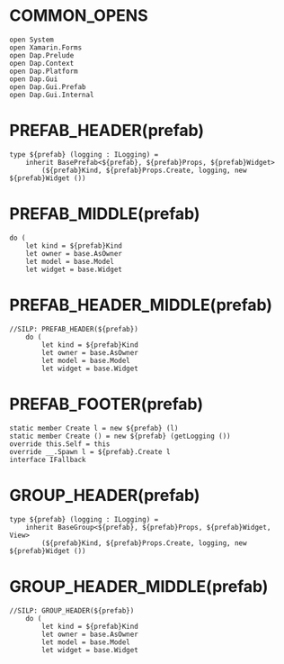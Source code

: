# COMMON_OPENS #
```F#
open System
open Xamarin.Forms
open Dap.Prelude
open Dap.Context
open Dap.Platform
open Dap.Gui
open Dap.Gui.Prefab
open Dap.Gui.Internal
```

# PREFAB_HEADER(prefab) #
```F#
type ${prefab} (logging : ILogging) =
    inherit BasePrefab<${prefab}, ${prefab}Props, ${prefab}Widget>
        (${prefab}Kind, ${prefab}Props.Create, logging, new ${prefab}Widget ())
```

# PREFAB_MIDDLE(prefab) #
```F#
do (
    let kind = ${prefab}Kind
    let owner = base.AsOwner
    let model = base.Model
    let widget = base.Widget
```

# PREFAB_HEADER_MIDDLE(prefab) #
```F#
//SILP: PREFAB_HEADER(${prefab})
    do (
        let kind = ${prefab}Kind
        let owner = base.AsOwner
        let model = base.Model
        let widget = base.Widget
```

# PREFAB_FOOTER(prefab) #
```F#
static member Create l = new ${prefab} (l)
static member Create () = new ${prefab} (getLogging ())
override this.Self = this
override __.Spawn l = ${prefab}.Create l
interface IFallback
```

# GROUP_HEADER(prefab) #
```F#
type ${prefab} (logging : ILogging) =
    inherit BaseGroup<${prefab}, ${prefab}Props, ${prefab}Widget, View>
        (${prefab}Kind, ${prefab}Props.Create, logging, new ${prefab}Widget ())
```

# GROUP_HEADER_MIDDLE(prefab) #
```F#
//SILP: GROUP_HEADER(${prefab})
    do (
        let kind = ${prefab}Kind
        let owner = base.AsOwner
        let model = base.Model
        let widget = base.Widget
```
